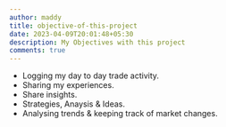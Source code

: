 ```yaml
---
author: maddy
title: objective-of-this-project
date: 2023-04-09T20:01:48+05:30
description: My Objectives with this project
comments: true
---
```

- Logging my day to day trade activity.
- Sharing my experiences.
- Share insights.
- Strategies, Anaysis & Ideas.
- Analysing trends & keeping track of market changes.
